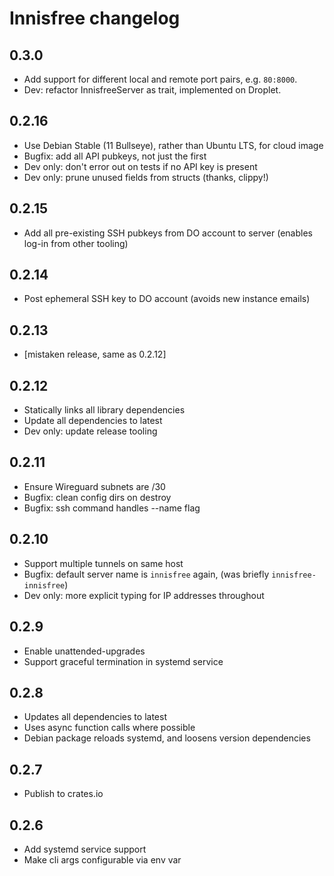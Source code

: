# Innisfree changelog

## 0.3.0
* Add support for different local and remote port pairs, e.g. `80:8000`.
* Dev: refactor InnisfreeServer as trait, implemented on Droplet.

## 0.2.16

* Use Debian Stable (11 Bullseye), rather than Ubuntu LTS, for cloud image
* Bugfix: add all API pubkeys, not just the first
* Dev only: don't error out on tests if no API key is present
* Dev only: prune unused fields from structs (thanks, clippy!)

## 0.2.15

* Add all pre-existing SSH pubkeys from DO account to server
  (enables log-in from other tooling)

## 0.2.14

* Post ephemeral SSH key to DO account (avoids new instance emails)

## 0.2.13

* [mistaken release, same as 0.2.12]

## 0.2.12

* Statically links all library dependencies
* Update all dependencies to latest
* Dev only: update release tooling

## 0.2.11

* Ensure Wireguard subnets are /30
* Bugfix: clean config dirs on destroy
* Bugfix: ssh command handles --name flag

## 0.2.10

* Support multiple tunnels on same host
* Bugfix: default server name is `innisfree` again, (was briefly `innisfree-innisfree`)
* Dev only: more explicit typing for IP addresses throughout

## 0.2.9

* Enable unattended-upgrades
* Support graceful termination in systemd service

## 0.2.8

* Updates all dependencies to latest
* Uses async function calls where possible
* Debian package reloads systemd, and loosens version dependencies

## 0.2.7

* Publish to crates.io

## 0.2.6

* Add systemd service support
* Make cli args configurable via env var

